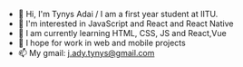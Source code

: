 - 👋 Hi, I'm Tynys Adai
     / I am a first year student at IITU.
- 👀 I'm interested in JavaScript and React and React Native
- 🌱 I am currently learning HTML, CSS, JS and React,Vue
- 💞️ I hope for work in web and mobile projects
- 📫 My gmail: j.ady.tynys@gmail.com

<!---
TynysA/TynysA is a ✨ special ✨ repository because its `README.md` (this file) appears on your GitHub profile.
You can click the Preview link to take a look at your changes.
--->
